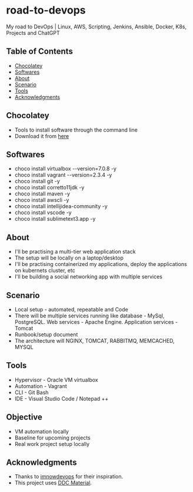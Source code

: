# road-to-devops
My road to DevOps | Linux, AWS, Scripting, Jenkins, Ansible, Docker, K8s, Projects and ChatGPT

## Table of Contents
- [Chocolatey](#Chocolatey)
- [Softwares](#Softwares)
- [About](#About)
- [Scenario](#Scenario)
- [Tools](#Tools)
- [Acknowledgments](#acknowledgments)

## Chocolatey
- Tools to install software through the command line
- Download it from [here](https://chocolatey.org/install)

## Softwares
- choco install virtualbox --version=7.0.8 -y
- choco install vagrant --version=2.3.4 -y
- choco install git -y
- choco install corretto11jdk -y
- choco install maven -y
- choco install awscli -y
- choco install intellijidea-community -y
- choco install vscode -y
- choco install sublimetext3.app -y

## About
- I'll be practising a multi-tier web application stack
- The setup will be locally on a laptop/desktop
- I'll be practising containerized my applications, deploy the applications on kubernets cluster, etc
- I'll be building a social networking app with multiple services

## Scenario
- Local setup - automated, repeatable and Code
- There will be multiple services running like database - MySql, PostgreSQL. Web services - Apache Engine. Application services - Tomcat
- Runbook/setup document
- The architecture will NGINX, TOMCAT, RABBITMQ, MEMCACHED, MYSQL

## Tools
- Hypervisor - Oracle VM virtualbox
- Automation - Vagrant
- CLI - Git Bash
- IDE - Visual Studio Code / Notepad ++

## Objective
- VM automation locally
- Baseline for upcoming projects
- Real work project setup locally

## Acknowledgments
- Thanks to [imnowdevops](https://github.com/imnowdevops) for their inspiration.
- This project uses [DDC Material](https://github.com/imnowdevops/ddc-material).
